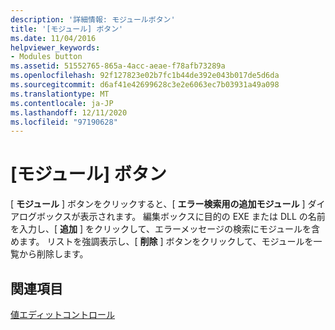 ```yaml
---
description: '詳細情報: モジュールボタン'
title: '[モジュール] ボタン'
ms.date: 11/04/2016
helpviewer_keywords:
- Modules button
ms.assetid: 51552765-865a-4acc-aeae-f78afb73289a
ms.openlocfilehash: 92f127823e02b7fc1b44de392e043b017de5d6da
ms.sourcegitcommit: d6af41e42699628c3e2e6063ec7b03931a49a098
ms.translationtype: MT
ms.contentlocale: ja-JP
ms.lasthandoff: 12/11/2020
ms.locfileid: "97190628"
---
```

# <a name="modules-button"></a>[モジュール] ボタン

[ **モジュール** ] ボタンをクリックすると、[ **エラー検索用の追加モジュール** ] ダイアログボックスが表示されます。 編集ボックスに目的の EXE または DLL の名前を入力し、[ **追加** ] をクリックして、エラーメッセージの検索にモジュールを含めます。 リストを強調表示し、[ **削除** ] ボタンをクリックして、モジュールを一覧から削除します。

## <a name="see-also"></a>関連項目

[値エディットコントロール](value-edit-control.md)
